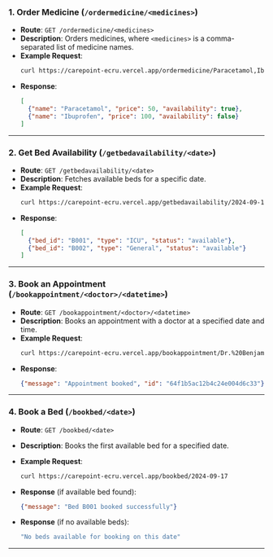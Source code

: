 ### 1. **Order Medicine (`/ordermedicine/<medicines>`)**
- **Route**: `GET /ordermedicine/<medicines>`
- **Description**: Orders medicines, where `<medicines>` is a comma-separated list of medicine names.
- **Example Request**:
  ```bash
  curl https://carepoint-ecru.vercel.app/ordermedicine/Paracetamol,Ibuprofen
  ```
- **Response**:
  ```json
  [
    {"name": "Paracetamol", "price": 50, "availability": true},
    {"name": "Ibuprofen", "price": 100, "availability": false}
  ]
  ```

---

### 2. **Get Bed Availability (`/getbedavailability/<date>`)**
- **Route**: `GET /getbedavailability/<date>`
- **Description**: Fetches available beds for a specific date.
- **Example Request**:
  ```bash
  curl https://carepoint-ecru.vercel.app/getbedavailability/2024-09-17
  ```
- **Response**:
  ```json
  [
    {"bed_id": "B001", "type": "ICU", "status": "available"},
    {"bed_id": "B002", "type": "General", "status": "available"}
  ]
  ```

---

### 3. **Book an Appointment (`/bookappointment/<doctor>/<datetime>`)**
- **Route**: `GET /bookappointment/<doctor>/<datetime>`
- **Description**: Books an appointment with a doctor at a specified date and time.
- **Example Request**:
  ```bash
  curl https://carepoint-ecru.vercel.app/bookappointment/Dr.%20Benjamin%20Lee/2024-09-20%2014:00
  ```
- **Response**:
  ```json
  {"message": "Appointment booked", "id": "64f1b5ac12b4c24e004d6c33"}
  ```

---

### 4. **Book a Bed (`/bookbed/<date>`)**
- **Route**: `GET /bookbed/<date>`
- **Description**: Books the first available bed for a specified date.
- **Example Request**:
  ```bash
  curl https://carepoint-ecru.vercel.app/bookbed/2024-09-17
  ```
- **Response** (if available bed found):
  ```json
  {"message": "Bed B001 booked successfully"}
  ```

- **Response** (if no available beds):
  ```bash
  "No beds available for booking on this date"
  ```

---

